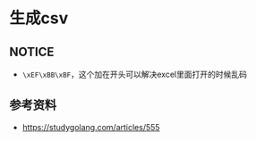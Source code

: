 # 生成csv

## NOTICE
 - `\xEF\xBB\xBF`，这个加在开头可以解决excel里面打开的时候乱码

## 参考资料
 - https://studygolang.com/articles/555
